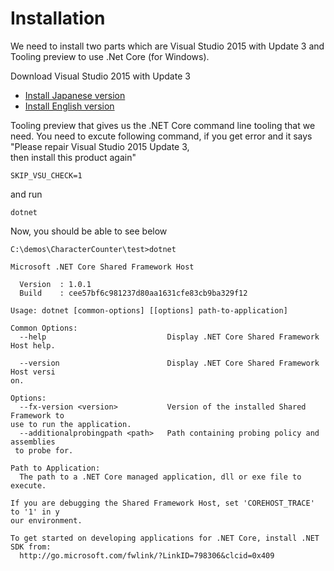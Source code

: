 # Installation
We need to install two parts which are Visual Studio 2015 with Update 3 and Tooling preview to use .Net Core (for Windows).

Download Visual Studio 2015 with Update 3 
- [Install Japanese version](https://www.microsoft.com/net/core#windowsvs2015)
- [Install English version](https://www.visualstudio.com/downloads/?wt.mc_id=o~msft~mscom~jpvs2015)


Tooling preview that gives us the .NET Core command line tooling that we need.
You need to excute following command, if you get error and it says "Please repair Visual Studio 2015 Update 3,  
then install this product again"
```
SKIP_VSU_CHECK=1
```

and run 
```
dotnet
```

Now, you should be able to see below
```
C:\demos\CharacterCounter\test>dotnet

Microsoft .NET Core Shared Framework Host

  Version  : 1.0.1
  Build    : cee57bf6c981237d80aa1631cfe83cb9ba329f12

Usage: dotnet [common-options] [[options] path-to-application]

Common Options:
  --help                           Display .NET Core Shared Framework Host help.

  --version                        Display .NET Core Shared Framework Host versi
on.

Options:
  --fx-version <version>           Version of the installed Shared Framework to
use to run the application.
  --additionalprobingpath <path>   Path containing probing policy and assemblies
 to probe for.

Path to Application:
  The path to a .NET Core managed application, dll or exe file to execute.

If you are debugging the Shared Framework Host, set 'COREHOST_TRACE' to '1' in y
our environment.

To get started on developing applications for .NET Core, install .NET SDK from:
  http://go.microsoft.com/fwlink/?LinkID=798306&clcid=0x409
```
